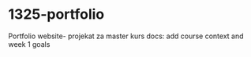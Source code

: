 # 1325-portfolio
Portfolio website- projekat za master kurs
docs: add course context and week 1 goals 
